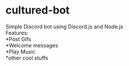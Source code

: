 # cultured-bot
Simple Discord bot using Discord.js and Node.js<br/>
Features:<br/>
*Post Gifs<br/>
*Welcome messages<br/>
*Play Music<br/>
*other cool stuffs<br/>
